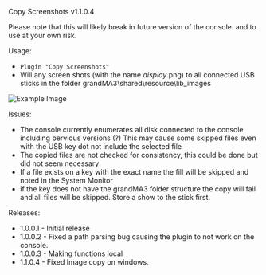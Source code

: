 Copy Screenshots v1.1.0.4

Please note that this will likely break in future version of the console. and to use at your own risk.

Usage:
* `Plugin "Copy Screenshots"`
* Will any screen shots (with the name *display*.png) to all connected USB sticks
  in the folder grandMA3\shared\resource\lib_images

![Example Image](https://github.com/hossimo/GMA3Plugins/blob/master/Images/CopyScreenshots.png)

Issues:
* The console currently enumerates all disk connected to the console including 
  pervious versions (?) This may cause some skipped files even with the USB key
  dot not include the selected file
* The copied files are not checked for consistency, this could be done but did
  not seem necessary
* If a file exists on a key with the exact name the fill will be skipped and noted
  in the System Monitor
* if the key does not have the grandMA3 folder structure the copy will fail and all
  files will be skipped. Store a show to the stick first.

Releases:
* 1.0.0.1 - Initial release
* 1.0.0.2 - Fixed a path parsing bug causing the plugin to not work on the console.
* 1.0.0.3 - Making functions local
* 1.1.0.4 - Fixed Image copy on windows.